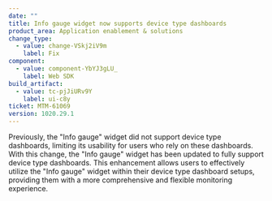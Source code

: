 ```yaml
---
date: ""
title: Info gauge widget now supports device type dashboards
product_area: Application enablement & solutions
change_type:
  - value: change-VSkj2iV9m
    label: Fix
component:
  - value: component-YbYJ3gLU_
    label: Web SDK
build_artifact:
  - value: tc-pjJiURv9Y
    label: ui-c8y
ticket: MTM-61069
version: 1020.29.1
---
```

Previously, the "Info gauge" widget did not support device type dashboards, limiting its usability for users who rely on these dashboards. With this change, the "Info gauge" widget has been updated to fully support device type dashboards. This enhancement allows users to effectively utilize the "Info gauge" widget within their device type dashboard setups, providing them with a more comprehensive and flexible monitoring experience.